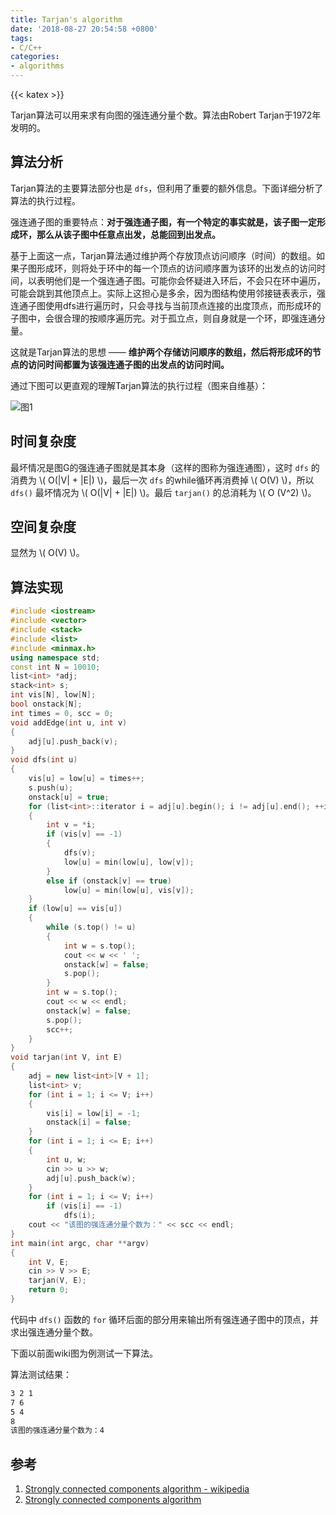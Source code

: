 ```yaml
---
title: Tarjan's algorithm
date: '2018-08-27 20:54:58 +0800'
tags:
- C/C++
categories:
- algorithms
---
```

{{< katex >}}

Tarjan算法可以用来求有向图的强连通分量个数。算法由Robert Tarjan于1972年发明的。

## 算法分析

Tarjan算法的主要算法部分也是 `dfs`，但利用了重要的额外信息。下面详细分析了算法的执行过程。

强连通子图的重要特点：**对于强连通子图，有一个特定的事实就是，该子图一定形成环，那么从该子图中任意点出发，总能回到出发点。**

基于上面这一点，Tarjan算法通过维护两个存放顶点访问顺序（时间）的数组。如果子图形成环，则将处于环中的每一个顶点的访问顺序置为该环的出发点的访问时间，以表明他们是一个强连通子图。可能你会怀疑进入环后，不会只在环中遍历，可能会跳到其他顶点上。实际上这担心是多余，因为图结构使用邻接链表表示，强连通子图使用dfs进行遍历时，只会寻找与当前顶点连接的出度顶点，而形成环的子图中，会很合理的按顺序遍历完。对于孤立点，则自身就是一个环，即强连通分量。

这就是Tarjan算法的思想 —— **维护两个存储访问顺序的数组，然后将形成环的节点的访问时间都置为该强连通子图的出发点的访问时间。**

通过下图可以更直观的理解Tarjan算法的执行过程（图来自维基）：

![图1](/img/tarjan's_algorithm.gif)

## 时间复杂度

最坏情况是图G的强连通子图就是其本身（这样的图称为强连通图），这时 `dfs` 的消费为 \\( O(\|V\| + \|E\|) \\)，最后一次 `dfs` 的while循环再消费掉 \\( O(V) \\)，所以 `dfs()` 最坏情况为 \\( O(\|V\| + \|E\|) \\)。最后 `tarjan()` 的总消耗为 \\( O (V^2) \\)。

## 空间复杂度

显然为 \\( O(V) \\)。

## 算法实现

```cpp
#include <iostream>
#include <vector>
#include <stack>
#include <list>
#include <minmax.h>
using namespace std;
const int N = 10010;
list<int> *adj;
stack<int> s;
int vis[N], low[N];
bool onstack[N];
int times = 0, scc = 0;
void addEdge(int u, int v)
{
	adj[u].push_back(v);
}
void dfs(int u)
{
	vis[u] = low[u] = times++;
	s.push(u);
	onstack[u] = true;
	for (list<int>::iterator i = adj[u].begin(); i != adj[u].end(); ++i)
	{
		int v = *i;
		if (vis[v] == -1)
		{
			dfs(v);
			low[u] = min(low[u], low[v]);
		}
		else if (onstack[v] == true)
			low[u] = min(low[u], vis[v]);
	}
	if (low[u] == vis[u])
	{
		while (s.top() != u)
		{
			int w = s.top();
			cout << w << ' ';
			onstack[w] = false;
			s.pop();
		}
		int w = s.top();
		cout << w << endl;
		onstack[w] = false;
		s.pop();
		scc++;
	}
}
void tarjan(int V, int E)
{
	adj = new list<int>[V + 1];
	list<int> v;
	for (int i = 1; i <= V; i++)
	{
		vis[i] = low[i] = -1;
		onstack[i] = false;
	}
	for (int i = 1; i <= E; i++)
	{
		int u, w;
		cin >> u >> w;
		adj[u].push_back(w);
	}
	for (int i = 1; i <= V; i++)
		if (vis[i] == -1)
			dfs(i);
	cout << "该图的强连通分量个数为：" << scc << endl;
}
int main(int argc, char **argv)
{
	int V, E;
	cin >> V >> E;
	tarjan(V, E);
	return 0;
}
```

代码中 `dfs()` 函数的 `for` 循环后面的部分用来输出所有强连通子图中的顶点，并求出强连通分量个数。

下面以前面wiki图为例测试一下算法。

算法测试结果：

```bash
3 2 1
7 6
5 4
8
该图的强连通分量个数为：4
```

## 参考

1. [Strongly connected components algorithm - wikipedia](https://en.wikipedia.org/wiki/Tarjan%27s_strongly_connected_components_algorithm)
2. [Strongly connected components algorithm](https://www.geeksforgeeks.org/tarjan-algorithm-find-strongly-connected-components/)
